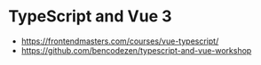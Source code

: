 # TypeScript and Vue 3

* <https://frontendmasters.com/courses/vue-typescript/>
* <https://github.com/bencodezen/typescript-and-vue-workshop>